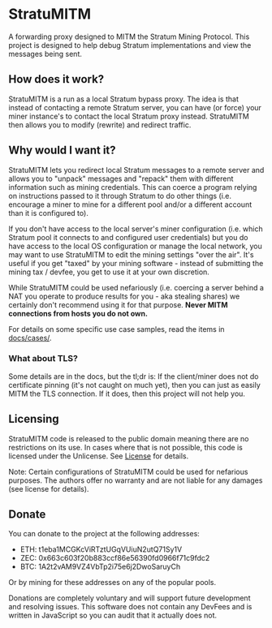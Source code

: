 # StratuMITM
A forwarding proxy designed to MITM the Stratum Mining Protocol. This project
is designed to help debug Stratum implementations and view the messages being 
sent.

## How does it work?
StratuMITM is a run as a local Stratum bypass proxy. The idea is that instead 
of contacting a remote Stratum server, you can have (or force) your miner 
instance's to contact the local Stratum proxy instead. StratuMITM then allows 
you to modify (rewrite) and redirect traffic.

## Why would I want it?
StratuMITM lets you redirect local Stratum messages to a remote server and 
allows you to "unpack" messages and "repack" them with different information
such as mining credentials. This can coerce a program relying on instructions
passed to it through Stratum to do other things (i.e. encourage a miner to mine
for a different pool and/or a different account than it is configured to).

If you don't have access to the local server's miner configuration (i.e. which 
Stratum pool it connects to and configured user credentials) but you do have 
access to the local OS configuration or manage the local network, you may want
to use StratuMITM to edit the mining settings "over the air". It's useful if 
you get "taxed" by your mining software - instead of submitting the mining tax 
/ devfee, you get to use it at your own discretion.

While StratuMITM could be used nefariously (i.e. coercing a server behind a NAT
you operate to produce results for you - aka stealing shares) we certainly don't
recommend using it for that purpose. **Never MITM connections from hosts you do 
not own.**

For details on some specific use case samples, read the items in 
[docs/cases/](docs/cases/).

### What about TLS?
Some details are in the docs, but the tl;dr is: If the client/miner does not do
certificate pinning (it's not caught on much yet), then you can just as easily 
MITM the TLS connection. If it does, then this project will not help you.

## Licensing
StratuMITM code is released to the public domain meaning there are no 
restrictions on its use. In cases where that is not possible, this code is 
licensed under the Unlicense. See [License](LICENSE.md) for details.

Note: Certain configurations of StratuMITM could be used for nefarious purposes.
The authors offer no warranty and are not liable for any damages (see license
for details).

## Donate 
You can donate to the project at the following addresses:

- ETH: t1eba1MCGKcViRTztUGqVUiuN2utQ71Sy1V
- ZEC: 0x663c603f20b883ccf86e56390fd0966f71c9fdc2
- BTC: 1A2t2vAM9VZ4VbTp2i75e6j2DwoSaruyCh

Or by mining for these addresses on any of the popular pools.

Donations are completely voluntary and will support future development and 
resolving issues. This software does not contain any DevFees and is written in 
JavaScript so you can audit that it actually does not.


